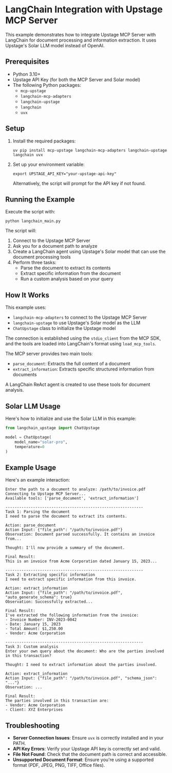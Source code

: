 # LangChain Integration with Upstage MCP Server

This example demonstrates how to integrate Upstage MCP Server with LangChain for document processing and information extraction. It uses Upstage's Solar LLM model instead of OpenAI.

## Prerequisites

- Python 3.10+
- Upstage API Key (for both the MCP Server and Solar model)
- The following Python packages:
  - `mcp-upstage`
  - `langchain-mcp-adapters`
  - `langchain-upstage`
  - `langchain`
  - `uvx`

## Setup

1. Install the required packages:
   ```
   uv pip install mcp-upstage langchain-mcp-adapters langchain-upstage langchain uvx
   ```

2. Set up your environment variable:
   ```
   export UPSTAGE_API_KEY="your-upstage-api-key"
   ```
   
   Alternatively, the script will prompt for the API key if not found.

## Running the Example

Execute the script with:

```
python langchain_main.py
```

The script will:

1. Connect to the Upstage MCP Server
2. Ask you for a document path to analyze
3. Create a LangChain agent using Upstage's Solar model that can use the document processing tools
4. Perform three tasks:
   - Parse the document to extract its contents
   - Extract specific information from the document
   - Run a custom analysis based on your query

## How It Works

This example uses:
- `langchain-mcp-adapters` to connect to the Upstage MCP Server
- `langchain-upstage` to use Upstage's Solar model as the LLM
- `ChatUpstage` class to initialize the Upstage model

The connection is established using the `stdio_client` from the MCP SDK, and the tools are loaded into LangChain's format using `load_mcp_tools`.

The MCP server provides two main tools:

- `parse_document`: Extracts the full content of a document
- `extract_information`: Extracts specific structured information from documents

A LangChain ReAct agent is created to use these tools for document analysis.

## Solar LLM Usage

Here's how to initialize and use the Solar LLM in this example:

```python
from langchain_upstage import ChatUpstage

model = ChatUpstage(
    model_name="solar-pro",  
    temperature=0
)
```

## Example Usage

Here's an example interaction:

```
Enter the path to a document to analyze: /path/to/invoice.pdf
Connecting to Upstage MCP Server...
Available tools: ['parse_document', 'extract_information']

------------------------------------------------------------
Task 1: Parsing the document
I need to parse the document to extract its contents.

Action: parse_document
Action Input: {"file_path": "/path/to/invoice.pdf"}
Observation: Document parsed successfully. It contains an invoice from...

Thought: I'll now provide a summary of the document.

Final Result:
This is an invoice from Acme Corporation dated January 15, 2023...

------------------------------------------------------------
Task 2: Extracting specific information
I need to extract specific information from this invoice.

Action: extract_information
Action Input: {"file_path": "/path/to/invoice.pdf", "auto_generate_schema": true}
Observation: Successfully extracted...

Final Result:
I've extracted the following information from the invoice:
- Invoice Number: INV-2023-0042
- Date: January 15, 2023
- Total Amount: $1,250.00
- Vendor: Acme Corporation

------------------------------------------------------------
Task 3: Custom analysis
Enter your own query about the document: Who are the parties involved in this transaction?

Thought: I need to extract information about the parties involved.

Action: extract_information
Action Input: {"file_path": "/path/to/invoice.pdf", "schema_json": "..."}
Observation: ...

Final Result:
The parties involved in this transaction are:
- Vendor: Acme Corporation
- Client: XYZ Enterprises
```

## Troubleshooting

- **Server Connection Issues**: Ensure `uvx` is correctly installed and in your PATH.
- **API Key Errors**: Verify your Upstage API key is correctly set and valid.
- **File Not Found**: Check that the document path is correct and accessible.
- **Unsupported Document Format**: Ensure you're using a supported format (PDF, JPEG, PNG, TIFF, Office files).

